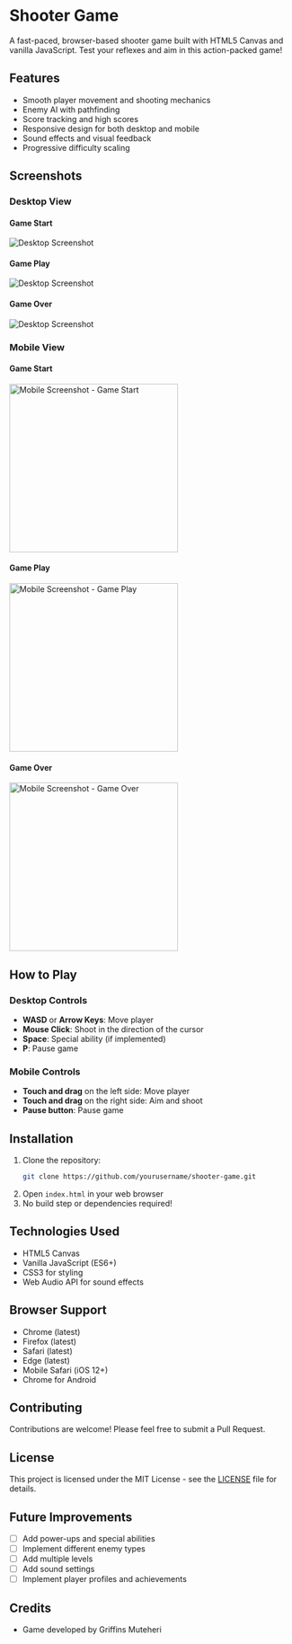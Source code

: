 # Shooter Game

A fast-paced, browser-based shooter game built with HTML5 Canvas and vanilla JavaScript. Test your reflexes and aim in this action-packed game!

## Features

- Smooth player movement and shooting mechanics
- Enemy AI with pathfinding
- Score tracking and high scores
- Responsive design for both desktop and mobile
- Sound effects and visual feedback
- Progressive difficulty scaling

## Screenshots

### Desktop View
#### Game Start
![Desktop Screenshot](./screenshots/screenshot1.png)

#### Game Play
![Desktop Screenshot](./screenshots/screenshot2.png)

#### Game Over
![Desktop Screenshot](./screenshots/screenshot3.png)

### Mobile View
#### Game Start
<img src="./screenshots/screenshot4.png" alt="Mobile Screenshot - Game Start" width="300" />

#### Game Play
<img src="./screenshots/screenshot5.png" alt="Mobile Screenshot - Game Play" width="300" />

#### Game Over
<img src="./screenshots/screenshot6.png" alt="Mobile Screenshot - Game Over" width="300" />

## How to Play

### Desktop Controls
- **WASD** or **Arrow Keys**: Move player
- **Mouse Click**: Shoot in the direction of the cursor
- **Space**: Special ability (if implemented)
- **P**: Pause game

### Mobile Controls
- **Touch and drag** on the left side: Move player
- **Touch and drag** on the right side: Aim and shoot
- **Pause button**: Pause game

## Installation

1. Clone the repository:
   ```bash
   git clone https://github.com/yourusername/shooter-game.git
   ```
2. Open `index.html` in your web browser
3. No build step or dependencies required!

## Technologies Used

- HTML5 Canvas
- Vanilla JavaScript (ES6+)
- CSS3 for styling
- Web Audio API for sound effects

## Browser Support

- Chrome (latest)
- Firefox (latest)
- Safari (latest)
- Edge (latest)
- Mobile Safari (iOS 12+)
- Chrome for Android

## Contributing

Contributions are welcome! Please feel free to submit a Pull Request.

## License

This project is licensed under the MIT License - see the [LICENSE](LICENSE) file for details.

## Future Improvements

- [ ] Add power-ups and special abilities
- [ ] Implement different enemy types
- [ ] Add multiple levels
- [ ] Add sound settings
- [ ] Implement player profiles and achievements

## Credits

- Game developed by Griffins Muteheri
